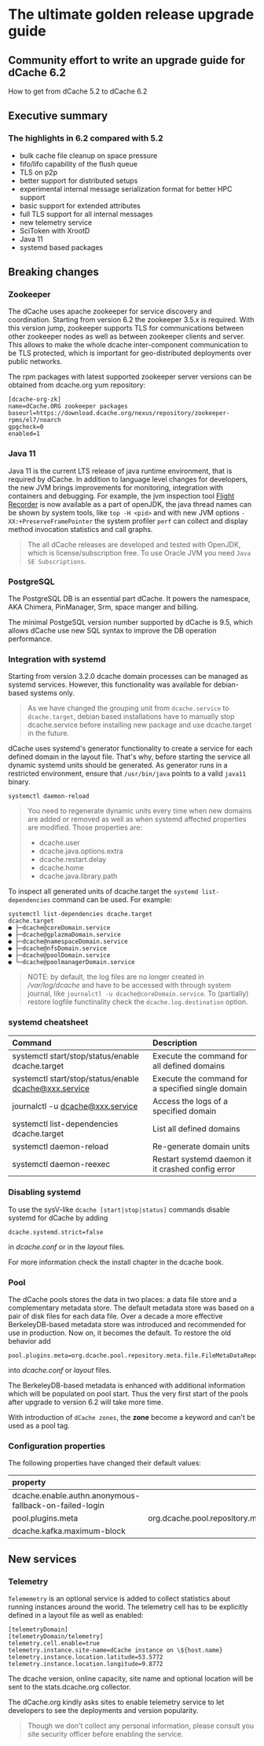 # The ultimate golden release upgrade guide

## Community effort to write an upgrade guide for dCache 6.2

How to get from dCache 5.2 to dCache 6.2

## Executive summary

### The highlights in 6.2 compared with 5.2

- bulk cache file cleanup on space pressure
- fifo/lifo capability of the flush queue
- TLS on p2p
- better support for distributed setups
- experimental internal message serialization format for better HPC support
- basic support for extended attributes
- full TLS support for all internal messages
- new telemetry service
- SciToken with XrootD
- Java 11
- systemd based packages

## Breaking changes

### Zookeeper

The dCache uses apache zookeeper for service discovery and coordination. Starting from version 6.2 the zookeeper 3.5.x is required. With this version jump, zookeeper supports TLS for communications between other zookeeper nodes as well as between zookeeper clients and server. This allows to make the whole dcache inter-component communication to be TLS protected, which is important for geo-distributed deployments over public networks.

The rpm packages with latest supported zookeeper server versions can be obtained from dcache.org yum repository:

```
[dcache-org-zk]
name=dCache.ORG zookeeper packages
baseurl=https://download.dcache.org/nexus/repository/zookeeper-rpms/el7/noarch
gpgcheck=0
enabled=1
```

### Java 11

Java 11 is the current LTS release of java runtime environment, that is required by dCache. In addition to language level changes for developers, the new JVM brings improvements for monitoring, integration with containers and debugging. For example, the jvm inspection tool [Flight Recorder](https://jdk.java.net/jmc/) is now available as a part of openJDK, the java thread names can be shown by system tools, like `top -H <pid>` and with new JVM options `-XX:+PreserveFramePointer` the system profiler `perf` can collect and display method invocation statistics and call graphs.

>The all dCache releases are developed and tested with OpenJDK, which is license/subscription free. To use Oracle JVM you need `Java SE Subscriptions`.

### PostgreSQL

The PostgreSQL DB is an essential part dCache. It powers the namespace, AKA Chimera, PinManager, Srm, space manger and billing.

The minimal PostgeSQL version number supported by dCache is 9.5, which allows dCache use new SQL syntax to improve the DB operation performance.

### Integration with systemd

Starting from version 3.2.0 dcache domain processes can be managed as systemd services. However, this functionality was available for debian-based systems only.

> As we have changed the grouping unit from `dcache.service` to `dcache.target`, debian based installations have to manually stop dcache.service before installing new package and use dcache.target in the future.

dCache uses systemd's generator functionality to create a service for each defined domain in the layout file. That's why, before starting the service all dynamic systemd units should be generated. As generator runs in a restricted environment, ensure that `/usr/bin/java` points to a valid `java11` binary.

```
systemctl daemon-reload
```

> You need to regenerate dynamic units every time when new domains are added or removed as well as when systemd affected properties are modified. Those properties are:
> - dcache.user
> - dcache.java.options.extra
> - dcache.restart.delay
> - dcache.home
> - dcache.java.library.path

To inspect all generated units of dcache.target the `systemd list-dependencies` command can be used. For example:

```
systemctl list-dependencies dcache.target
dcache.target
● ├─dcache@coreDomain.service
● ├─dcache@gplazmaDomain.service
● ├─dcache@namespaceDomain.service
● ├─dcache@nfsDomain.service
● ├─dcache@poolDomain.service
● └─dcache@poolmanagerDomain.service
```

> NOTE: by default, the log files are no longer created in */var/log/dcache* and have to be accessed with through system journal, like `journalctl -u dcache@coreDomain.service`. To (partially) restore logfile functinality check the `dcache.log.destination` option.

### systemd cheatsheet

Command | Description
:--- | :---
systemctl start/stop/status/enable dcache.target | Execute the command for all defined domains
systemctl start/stop/status/enable dcache@xxx.service | Execute the command for a specified single domain
journalctl -u dcache@xxx.service | Access the logs of a specified domain
systemctl list-dependencies dcache.target | List all defined domains
systemctl daemon-reload | Re-generate domain units
systemctl daemon-reexec | Restart systemd daemon it it crashed config error

### Disabling systemd

To use the sysV-like `dcache [start|stop|status]` commands disable systemd for dCache by adding

```
dcache.systemd.strict=false
```
in *dcache.conf* or in the *layout* files.

For more information check the install chapter in the dcache book.

### Pool

The dCache pools stores the data in two places: a data file store and a complementary metadata store. The default metadata store was based on a pair of disk files for each data file. Over a decade a more effective BerkeleyDB-based metadata store was introduced and recommended for use in production. Now on, it becomes the default. To restore the old behavior add

```
pool.plugins.meta=org.dcache.pool.repository.meta.file.FileMetaDataRepository
```
into *dcache.conf* or *layout* files.

The BerkeleyDB-based metadata is enhanced with additional information which will be populated on pool start. Thus the very first start of the pools after upgrade to version 6.2 will take more time.

With introduction of `dCache zones`, the **zone** become a keyword and can't be used as a pool tag.

### Configuration properties

The following properties have changed their default values:

| property  | new value |
|:----------|-------:|
dcache.enable.authn.anonymous-fallback-on-failed-login | false
pool.plugins.meta | org.dcache.pool.repository.meta.db.BerkeleyDBMetaDataRepository
dcache.kafka.maximum-block | 60

## New services

### Telemetry

`Telememetry` is an optional service is added to collect statistics about running instances around the world. The telemetry cell has to be explicitly defined in a layout file as well as enabled:

```
[telemetryDomain]
[telemetryDomain/telemetry]
telemetry.cell.enable=true
telemetry.instance.site-name=dCache instance on \${host.name}
telemetry.instance.location.latitude=53.5772
telemetry.instance.location.longitude=9.8772
```

The dcache version, online capacity, site name and optional location will be sent to the stats.dcache.org collector.

The dCache.org kindly asks sites to enable telemetry service to let developers to see the deployments and version popularity.

> Though we don't collect any personal information, please consult you site security officer before enabling the service.
